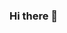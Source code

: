 ### Hi there 👋

<!--
**Matthww/Matthww** is a ✨ _special_ ✨ repository because its `README.md` (this file) appears on your GitHub profile.

![Matthew's github stats](https://github-readme-stats.vercel.app/api?username=Matthww&show_icons=true&theme=radical&count_private=true)

Here are some ideas to get you started:

- 🔭 I’m currently working on ...
- 🌱 I’m currently learning ...
- 👯 I’m looking to collaborate on ...
- 🤔 I’m looking for help with ...
- 💬 Ask me about ...
- 📫 How to reach me: ...
- 😄 Pronouns: ...
- ⚡ Fun fact: ...
-->
